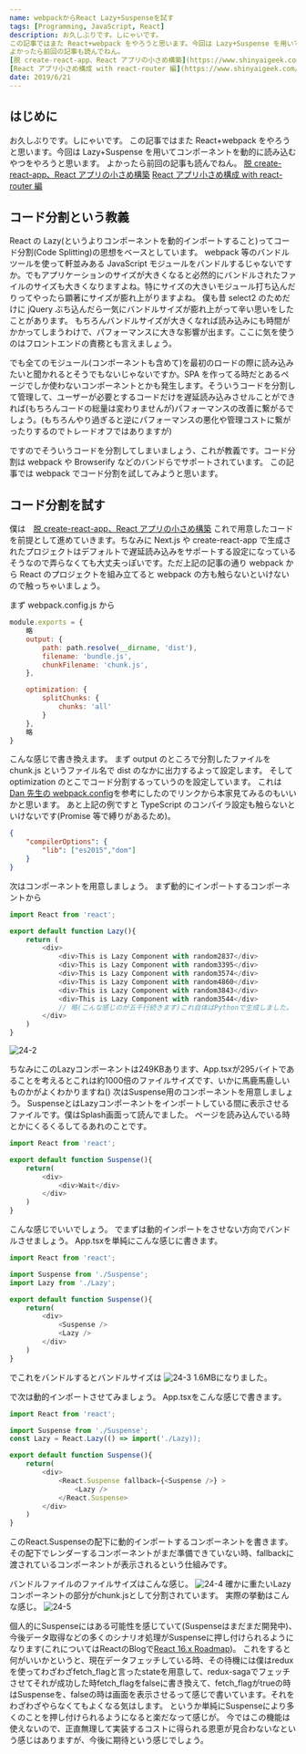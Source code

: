 ```yaml
---
name: webpackからReact Lazy+Suspenseを試す
tags: [Programming, JavaScript, React]
description: お久しぶりです。しにゃいです。
この記事ではまた React+webpack をやろうと思います。今回は Lazy+Suspense を用いてコンポーネントを動的に読み込むやつをやろうと思います。
よかったら前回の記事も読んでねん。
[脱 create-react-app、React アプリの小さめ構築](https://www.shinyaigeek.com/p/21)
[React アプリ小さめ構成 with react-router 編](https://www.shinyaigeek.com/p/22)
date: 2019/6/21
---
```


## はじめに

お久しぶりです。しにゃいです。
この記事ではまた React+webpack をやろうと思います。今回は Lazy+Suspense を用いてコンポーネントを動的に読み込むやつをやろうと思います。
よかったら前回の記事も読んでねん。
[脱 create-react-app、React アプリの小さめ構築](https://www.shinyaigeek.com/p/21)
[React アプリ小さめ構成 with react-router 編](https://www.shinyaigeek.com/p/22)

## コード分割という教義

React の Lazy(というよりコンポーネントを動的インポートすること)ってコード分割(Code Splitting)の思想をベースとしています。
webpack 等のバンドルツールを使って軒並みある JavaScript モジュールをバンドルするじゃないですか。でもアプリケーションのサイズが大きくなると必然的にバンドルされたファイルのサイズも大きくなりますよね。特にサイズの大きいモジュール打ち込んだりってやったら顕著にサイズが膨れ上がりますよね。
僕も昔 select2 のためだけに jQuery ぶち込んだら一気にバンドルサイズが膨れ上がって辛い思いをしたことがあります。
もちろんバンドルサイズが大きくなれば読み込みにも時間がかかってしまうわけで、パフォーマンスに大きな影響が出ます。ここに気を使うのはフロントエンドの責務とも言えましょう。

でも全てのモジュール(コンポーネントも含めて)を最初のロードの際に読み込みたいと聞かれるとそうでもないじゃないですか。SPA を作ってる時だとあるページでしか使わないコンポーネントとかも発生します。そういうコードを分割して管理して、ユーザーが必要とするコードだけを遅延読み込みさせルことができれば(もちろんコードの総量は変わりませんが)パフォーマンスの改善に繋がるでしょう。(もちろんやり過ぎると逆にパフォーマンスの悪化や管理コストに繋がったりするのでトレードオフではありますが)

ですのでそういうコードを分割してしまいましょう、これが教義です。コード分割は webpack や Browserify などのバンドらでサポートされています。
この記事では webpack でコード分割を試してみようと思います。

## コード分割を試す

僕は　[脱 create-react-app、React アプリの小さめ構築](https://www.shinyaigeek.com/p/21) これで用意したコードを前提として進めていきます。ちなみに Next.js や create-react-app で生成されたプロジェクトはデフォルトで遅延読み込みをサポートする設定になっているそうなので弄らなくても大丈夫っぽいです。ただ上記の記事の通り webpack から React のプロジェクトを組み立てると webpack の方も触らないといけないので触っちゃいましょう。

まず webpack.config.js から

```JavaScript
module.exports = {
    略
    output: {
        path: path.resolve(__dirname, 'dist'),
        filename: 'bundle.js',
        chunkFilename: 'chunk.js',
    },

    optimization: {
        splitChunks: {
            chunks: 'all'
        }
    },
    略
}
```

こんな感じで書き換えます。
まず output のところで分割したファイルを chunk.js というファイル名で dist のなかに出力するよって設定します。
そして optimization のとこでコード分割するっていうのを設定しています。
これは[Dan 先生の webpack.config](https://gist.github.com/gaearon/ca6e803f5c604d37468b0091d9959269)を参考にしたのでリンクから本家見てみるのもいいかと思います。
あと上記の例ですと TypeScript のコンパイラ設定も触らないといけないです(Promise 等で縛りがあるため)。

```JSON
{
    "compilerOptions": {
        "lib": ["es2015","dom"]
    }
}
```

次はコンポーネントを用意しましょう。
まず動的にインポートするコンポーネントから

```TypeScript
import React from 'react';

export default function Lazy(){
    return (
        <div>
            <div>This is Lazy Component with random2837</div>
            <div>This is Lazy Component with random3395</div>
            <div>This is Lazy Component with random3574</div>
            <div>This is Lazy Component with random4860</div>
            <div>This is Lazy Component with random3843</div>
            <div>This is Lazy Component with random3544</div>
            // 略(こんな感じのが五千行続きます)これ自体はPythonで生成しました。
        </div>
    )
}
```

![24-2](//images.ctfassets.net/6ib5avrqb1b0/34d8XtPlSiZJeaXZYR518e/11099053826f1424e3ef8f1feb124184/24-2.png)

ちなみにこのLazyコンポーネントは249KBあります、App.tsxが295バイトであることを考えるとこれは約1000倍のファイルサイズです、いかに馬鹿馬鹿しいものかがよくわかりますね()
次はSuspense用のコンポーネントを用意しましょう。
SuspenseとはLazyコンポーネントをインポートしている間に表示させるファイルです。僕はSplash画面って読んでました。
ページを読み込んでいる時とかにくるくるしてるあれのことです。

```TypeScript
import React from 'react';

export default function Suspense(){
    return(
        <div>
            <div>Wait</div>
        </div>
    )
}
```

こんな感じでいいでしょう。
でまずは動的インポートをさせない方向でバンドルさせましょう。
App.tsxを単純にこんな感じに書きます。

```TypeScript
import React from 'react';

import Suspense from './Suspense';
import Lazy from './Lazy';

export default function Suspense(){
    return(
        <div>
            <Suspense />
            <Lazy />
        </div>
    )
}
```

でこれをバンドルするとバンドルサイズは
![24-3](//images.ctfassets.net/6ib5avrqb1b0/7EiyCUlazAgiwtWC8CL14R/3340a21d40f3b3b6bf3c986b70e1b536/24-3.png)
1.6MBになりました。

で次は動的インポートさせてみましょう。
App.tsxをこんな感じで書きます。

```TypeScript
import React from 'react';

import Suspense from './Suspense';
const Lazy = React.Lazy(() => import('./Lazy));

export default function Suspense(){
    return(
        <div>
            <React.Suspense fallback={<Suspense />} >
                <Lazy />
            </React.Suspense>
        </div>
    )
}
```

このReact.Suspenseの配下に動的インポートするコンポーネントを書きます。
その配下でレンダーするコンポーネントがまだ準備できていない時、fallbackに渡されているコンポーネントが表示されるという仕組みです。

バンドルファイルのファイルサイズはこんな感じ。
![24-4](//images.ctfassets.net/6ib5avrqb1b0/PR8CF24PU7ZjlkrNexoQS/b811fe24c55bcbc2c011a1ea5673ebd1/24-4.png)
確かに重たいLazyコンポーネントの部分がchunk.jsとして分割されています。
実際の挙動はこんな感じ。
![24-5](//images.ctfassets.net/6ib5avrqb1b0/12vBMyNCov1gLE24pSxyFd/f750038ae3dfa03bdb98e16ca4d484d1/24-5.gif)

個人的にSuspenseにはある可能性を感じていて(Suspenseはまだまだ開発中)、今後データ取得などの多くのシナリオ処理がSuspenseに押し付けられるようになります(これについてはReactのBlogで[React 16.x Roadmap](https://ja.reactjs.org/blog/2018/11/27/react-16-roadmap.html))。
これをすると何がいいかというと、現在データフェッチしている時、その待機には僕はreduxを使ってわざわざfetch_flagと言ったstateを用意して、redux-sagaでフェッチさせてそれが成功した時fetch_flagをfalseに書き換えて、fetch_flagがtrueの時はSuspenseを、falseの時は画面を表示させるって感じで書いています。それをわざわざやらなくてもよくなる気はします。
というか単純にSuspenseにより多くのことを押し付けられるようになると楽だなって感じが。
今ではこの機能は使えないので、正直無理して実装するコストに得られる恩恵が見合わないなという感じはありますが、今後に期待という感じでしょう。